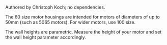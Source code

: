 Authored by Christoph Koch; no dependencies.

The 60 size motor housings are intended for motors of diameters of up to 50mm
(such as 5065 motors). For wider motors, use 100 size.

The wall heights are parametric. Measure the height of your motor and set
the wall height parameter accordingly.
 
